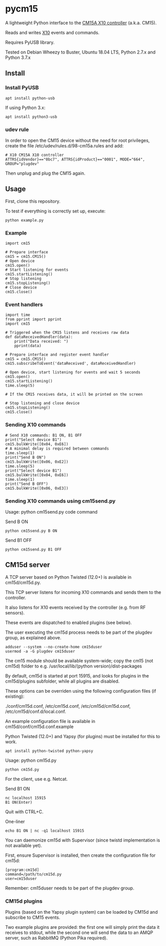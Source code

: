 # pycm15

A lightweight Python interface to the [CM15A X10 controller](http://kbase.x10.com/wiki/CM15A) (a.k.a. CM15).

Reads and writes [X10](https://en.wikipedia.org/wiki/X10_(industry_standard)) events and commands.

Requires PyUSB library.

Tested on Debian Wheezy to Buster, Ubuntu 18.04 LTS, Python 2.7.x and Python 3.7.x

## Install

### Install PyUSB

    apt install python-usb

If using Python 3.x:

    apt install python3-usb

### udev rule

In order to open the CM15 device without the need for root privileges,
create the file /etc/udev/rules.d/98-cm15a.rules and add:

    # X10 CM15A X10 controller
    ATTRS{idVendor}=="0bc7", ATTRS{idProduct}=="0001", MODE="664", GROUP="plugdev"

Then unplug and plug the CM15 again.

## Usage

First, clone this repository.

To test if everything is correctly set up, execute:

    python example.py

### Example

    import cm15

    # Prepare interface
    cm15 = cm15.CM15()
    # Open device
    cm15.open()
    # Start listening for events
    cm15.startListening()
    # Stop listening
    cm15.stopListening()
    # Close device
    cm15.close()

### Event handlers

    import time
    from pprint import pprint
    import cm15

    # Triggered when the CM15 listens and receives raw data
    def dataReceivedHandler(data):
        print("Data received: ")
        pprint(data)

    # Prepare interface and register event handler
    cm15 = cm15.CM15()
    cm15.subscribeToEvent('dataReceived', dataReceivedHandler)

    # Open device, start listening for events and wait 5 seconds
    cm15.open()
    cm15.startListening()
    time.sleep(5)

    # If the CM15 receives data, it will be printed on the screen

    # Stop listening and close device
    cm15.stopListening()
    cm15.close()

### Sending X10 commands

    # Send X10 commands: B1 ON, B1 OFF
    print("Select device B1")
    cm15.bulkWrite([0x04, 0xE6])
    # A minimal delay is required between commands
    time.sleep(1)
    print("Send B ON")
    cm15.bulkWrite([0x06, 0xE2])
    time.sleep(5)
    print("Select device B1")
    cm15.bulkWrite([0x04, 0xE6])
    time.sleep(1)
    print("Send B OFF")
    cm15.bulkWrite([0x06, 0xE3])

### Sending X10 commands using cm15send.py

Usage: python cm15send.py code command

Send B ON

    python cm15send.py B ON

Send B1 OFF

    python cm15send.py B1 OFF

## CM15d server ##

A TCP server based on Python Twisted (12.0+) is available in cm15d/cm15d.py.

This TCP server listens for incoming X10 commands and sends them to the controller.

It also listens for X10 events received by the controller (e.g. from RF sensors).

These events are dispatched to enabled plugins (see below).

The user executing the cm15d process needs to be part of the plugdev group,
as explained above.

    adduser --system --no-create-home cm15duser
    usermod -a -G plugdev cm15duser

The cm15 module should be available system-wide; copy the cm15 (not cm15d) folder
to e.g. /usr/local/lib/(python version)/dist-packages

By default, cm15d is started at port 15915, and looks for plugins in the
cm15d/plugins subfolder, while all plugins are disabled.

These options can be overriden using the following configuration files (if existing):

./conf/cm15d.conf, /etc/cm15d.conf, /etc/cm15d/cm15d.conf, /etc/cm15d/conf.d/local.conf.

An example configuration file is available in cm15d/conf/cm15d.conf.example

Python Twisted (12.0+) and Yapsy (for plugins) must be installed for this to work.

    apt install python-twisted python-yapsy

Usage: python cm15d.py

    python cm15d.py

For the client, use e.g. Netcat.

Send B1 ON

    nc localhost 15915
    B1 ON(Enter)

Quit with CTRL+C.

One-liner

    echo B1 ON | nc -q1 localhost 15915

You can daemonize cm15d with Supervisor (since twistd implementation is not available yet).

First, ensure Supervisor is installed, then create the configuration file for cm15d:

    [program:cm15d]
    command=/path/to/cm15d.py
    user=cm15duser

Remember: cm15duser needs to be part of the plugdev group.

### CM15d plugins ###

Plugins (based on the Yapsy plugin system) can be loaded by CM15d and subscribe to CM15 events.

Two example plugins are provided: the first one will simply print the data it receives to stdout, while the second one will send the data to an AMQP server,
such as RabbitMQ (Python Pika required).
